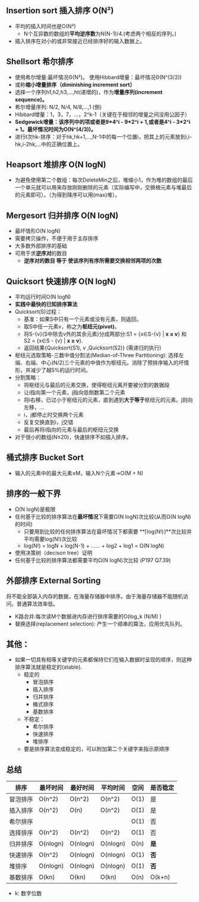 ## Insertion sort 插入排序 O(N²)
* 平均的插入时间也是O(N²)
    * N个互异数的数组的**平均逆序数**为N(N-1)/4.(考虑两个相反的序列。)
* 插入排序在对小的或非常接近已经排序好的输入数据上。

## Shellsort 希尔排序
* 使用希尔增量:最坏情况Θ(N²)。 使用Hibbard增量：最坏情况Θ(N^(3/2))
* 或称**缩小增量排序（diminishing increment sort）**
* 选择一个序列h1,h2,h3,...,ht(递增的)，作为**增量序列(increment sequence)。** 
* 希尔增量序列: N/2, N/4, N/8,...,1 (倒) 
* Hibbard增量：1，3，7，...，2^k-1（关键在于相邻的增量之间没用公因子）
* **Sedgewick增量：该序列中的项或者是9\*4^i - 9\*2^i + 1,或者是4^i - 3\*2^i + 1。最坏情况时间为O(N^(4/3))。**
* 进行t次hk-排序：对于hk,hk+1,...,N-1中的每一个位置i，把其上的元素放到i,i-hk,i-2hk,...中的正确位置上。

## Heapsort 堆排序 O(N logN)
* 为避免使用第二个数组：每次DeleteMin之后，堆缩小1，作为堆的数组的最后一个单元就可以用来存放刚刚删除的元素（实际编写中，交换根元素与堆最后的元素即可）。（为得到降序可以用(max)堆）。

## Mergesort 归并排序 O(N logN)
* 最坏情形O(N logN)
* 需要拷贝操作，不便于用于主存排序
* 大多数外部排序的基础
* 可用于求**逆序对**的数目
  * **逆序对的数目 等于 使该序列有序所需要交换相邻两项的次数**

## Quicksort 快速排序 O(N logN)
* 平均运行时间O(N logN)
* **实践中最快的已知排序算法**
* Quicksort(S)过程：
    * 基准：如果S中只有一个元素或没有元素，则返回。
    * 取S中任一元素v，称之为**枢纽元(pivot)**。
    * 将S-{v}(S中除去v外的其余元素)分成两部分:S1 = {x∈S-{v} | **x ≤ v**} 和 S2 = {x∈S - {v} | **x ≥ v**}.
    * 返回结果{Quicksort(S1), v ,Quicksort(S2)} (需递归的执行)
* 枢纽元选取策略-三数中值分割法(Median-of-Three Partitioning): 选择左端、右端、中心(N/2)三个元素的中值作为枢纽元。消除了预排序输入的坏情形，并减少了越5%的运行时间。
* 分割策略：
    * 将枢纽元与最后的元素交换，使得枢纽元离开要被分割的数据段
    * 让i指向第一个元素，j指向低倒数第二个元素
    * 将i右移，已过小于枢纽元的元素，直到遇到**大于等于**枢纽元的元素。j则向左移，...
    * i，j都停止时交换两个元素
    * 反复交换直到i，j交错
    * 最后再将i指向的元素与最后的枢纽元交换
* 对于很小的数组(N≤20)，快速排序不如插入排序。

## 桶式排序 Bucket Sort
* 输入的元素中的最大元素≤M，输入N个元素->O(M + N)

## 排序的一般下界
* Ω(N logN)是极限
* 任何基于比较的排序算法在**最坏情况**下需要Ω(N logN)次比较(从而Ω(N logN)的时间)
    * 只要用到比较的任何排序算法在最坏情况下都需要 **⌈log(N!)⌉**次比较并平均需要log(N!)次比较
    * log(N!) = logN + log(N-1) + ...... + log2 + log1 = Ω(N logN)
* 使用决策树（decison tree）证明
* 任何基于比较的排序算法都需要平均Ω(N logN)次比较 (P197 Q7.39)

## 外部排序 External Sorting
将不能全部装入内存的数据，在海量存储器中排序。由于海量存储器不能随机访问，普通算法效率低。
* K路合并:每次读M个数据进内存进行排序需要的O(log_k (N/M) )
* 替换选择(replacement selection): 产生一个顺串的算法，应用优先队列。

## 其他：
* 如果一切具有相等关键字的元素都保持它们在输入数据时呈现的顺序，则这种排序算法就是稳定的(stable).
    * 稳定的
        * 冒泡排序
        * 插入排序
        * 归并排序
        * 桶式排序
        * 基数排序
    * 不稳定：
        * 希尔排序
        * 快速排序
        * 堆排序
    * 要是排序算法变成稳定的，可以附加第二个关键字来指示原顺序

## 总结
排序|最坏时间|最好时间|平均时间|空间|是否稳定
----|-------|-------|-------|----|-------
冒泡排序|O(n^2)|O(n^2)|O(n^2)|O(1)|是
插入排序|O(n^2)|O(n)|O(n^2)|O(1)|是
希尔排序|      |    |      |O(1)|否
选择排序|O(n^2)|O(n^2)|O(n^2)|O(1)|否
归并排序|O(nlogn)|O(nlogn)|O(nlogn)|O(n)|**是**
快速排序|O(n^2)|O(nlogn)|O(nlogn)|O(1)|**否**
堆排序|O(nlogn)|O(nlogn)|O(nlogn)|O(1)|**否**
基数排序|O(kn)|O(kn)|O(kn)|O(n)|O(k+n)|是
* k: 数字位数